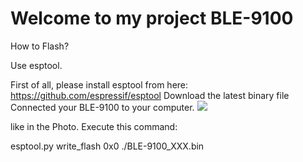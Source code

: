 # Welcome to my project BLE-9100

How to Flash?

Use esptool.

First of all, please install esptool from here: https://github.com/espressif/esptool
Download the latest binary file
Connected your BLE-9100 to your computer.
<img src="https://wiki.tinkernet.ca/images/7/75/ESP8266-Pinout.jpeg">

like in the Photo.
Execute this command:

esptool.py write_flash 0x0 ./BLE-9100_XXX.bin